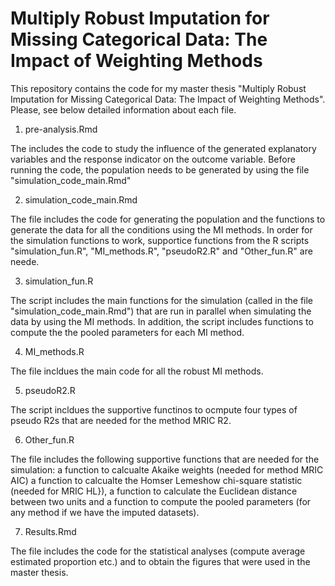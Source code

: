 # Multiply Robust Imputation for Missing Categorical Data: The Impact of Weighting Methods

This repository contains the code for my master thesis "Multiply Robust Imputation for Missing Categorical Data: The Impact of Weighting Methods". Please, see below detailed information about each file.

1. pre-analysis.Rmd
   
The includes the code to study the influence of the generated explanatory variables and the response indicator on the outcome variable. Before running the code, the population needs to be generated by using the file "simulation_code_main.Rmd"

2. simulation_code_main.Rmd
   
The file includes the code for generating the population and the functions to generate the data for all the conditions using the MI methods. In order for the simulation functions to work, supportice functions from the R scripts "simulation_fun.R", "MI_methods.R", "pseudoR2.R" and "Other_fun.R" are neede.

3. simulation_fun.R
   
The script includes the main functions for the simulation (called in the file "simulation_code_main.Rmd") that are run in parallel when simulating the data by using the MI methods. In addition, the script includes functions to compute the the pooled parameters for each MI method.

4. MI_methods.R
   
The file incldues the main code for all the robust MI methods.

5. pseudoR2.R
   
The script incldues the supportive functinos to ocmpute four types of pseudo R2s that are needed for the method MRIC R2.

6. Other_fun.R
    
The file includes the following supportive functions that are needed for the simulation: a function to calcualte Akaike weights (needed for method MRIC AIC) a function to calcualte the Homser Lemeshow chi-square statistic (needed for MRIC HL}), a function to calculate the Euclidean distance between two units and a function to compute the pooled parameters (for any method if we have the imputed datasets).

7. Results.Rmd
    
The file includes the code for the statistical analyses (compute average estimated proportion etc.) and to obtain the figures that were used in the master thesis.
